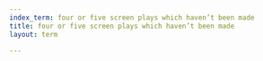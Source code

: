 ```yaml
---
index_term: four or five screen plays which haven’t been made
title: four or five screen plays which haven’t been made
layout: term

---
```

